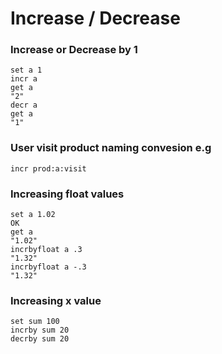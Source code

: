 # Increase / Decrease  
  
### Increase or Decrease by 1  
```
set a 1
incr a
get a
"2"
decr a
get a
"1"
```

### User visit product naming convesion e.g
```
incr prod:a:visit
```
  
### Increasing float values  
```
set a 1.02
OK
get a
"1.02"
incrbyfloat a .3
"1.32"
incrbyfloat a -.3
"1.32"
```

### Increasing x value  
```
set sum 100
incrby sum 20
decrby sum 20
```
